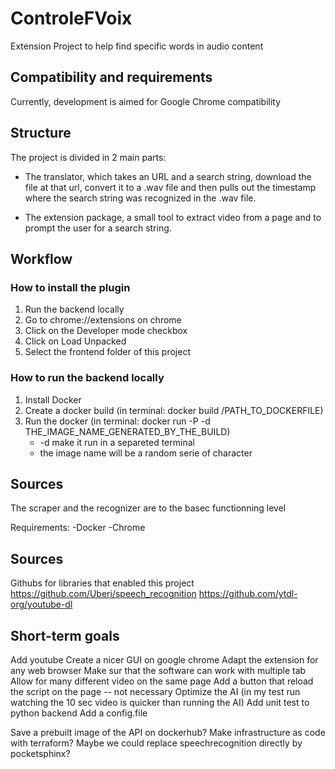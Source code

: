 # ControleFVoix

Extension Project to help find specific words in audio content

## Compatibility and requirements

Currently, development is aimed for Google Chrome compatibility

## Structure

The project is divided in 2 main parts:

- The translator, which takes an URL and a search string, download the file at that url, convert it to a .wav file and then pulls out the timestamp where the search string was recognized in the .wav file.

- The extension package, a small tool to extract video from a page and to prompt the user for a search string.

## Workflow

### How to install the plugin

1. Run the backend locally
2. Go to chrome://extensions on chrome
3. Click on the Developer mode checkbox
4. Click on Load Unpacked
5. Select the frontend folder of this project

### How to run the backend locally

1. Install Docker
2. Create a docker build (in terminal: docker build /PATH_TO_DOCKERFILE)
3. Run the docker (in terminal: docker run -P -d THE_IMAGE_NAME_GENERATED_BY_THE_BUILD)
    - -d make it run in a separeted terminal
    - the image name will be a random serie of character

## Sources

The scraper and the recognizer are to the basec functionning level

Requirements:
-Docker
-Chrome

## Sources

Githubs for libraries that enabled this project
https://github.com/Uberi/speech_recognition
https://github.com/ytdl-org/youtube-dl

## Short-term goals

Add youtube
Create a nicer GUI on google chrome
Adapt the extension for any web browser
Make sur that the software can work with multiple tab
Allow for many different video on the same page
Add a button that reload the script on the page -- not necessary
Optimize the AI (in my test run watching the 10 sec video is quicker than running the AI)
Add unit test to python backend
Add a config.file

Save a prebuilt image of the API on dockerhub?
Make infrastructure as code with terraform?
Maybe we could replace speechrecognition directly by pocketsphinx?